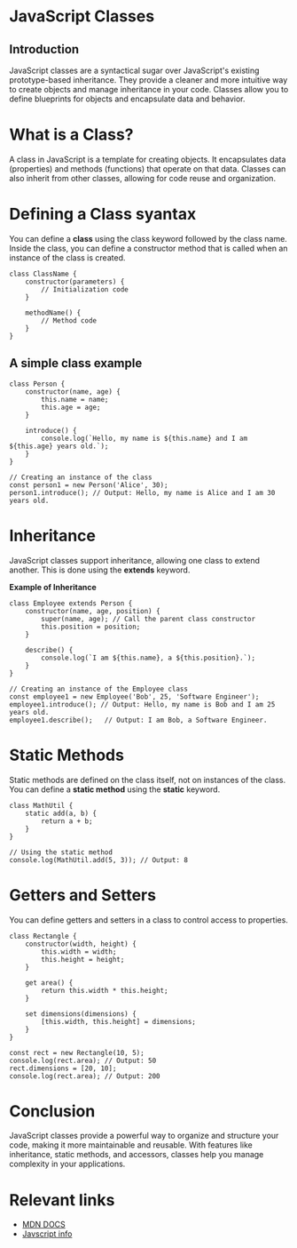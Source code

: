 # JavaScript Classes
## Introduction
JavaScript classes are a syntactical sugar over JavaScript's existing prototype-based inheritance. They provide a cleaner and more intuitive way to create objects and manage inheritance in your code. Classes allow you to define blueprints for objects and encapsulate data and behavior.

# What is a Class?
A class in JavaScript is a template for creating objects. It encapsulates data (properties) and methods (functions) that operate on that data. Classes can also inherit from other classes, allowing for code reuse and organization.

# Defining a Class syantax
You can define a **class** using the class keyword followed by the class name. Inside the class, you can define a constructor method that is called when an instance of the class is created.

```
class ClassName {
    constructor(parameters) {
        // Initialization code
    }

    methodName() {
        // Method code
    }
}

```

## A simple **class** example
```
class Person {
    constructor(name, age) {
        this.name = name;
        this.age = age;
    }

    introduce() {
        console.log(`Hello, my name is ${this.name} and I am ${this.age} years old.`);
    }
}

// Creating an instance of the class
const person1 = new Person('Alice', 30);
person1.introduce(); // Output: Hello, my name is Alice and I am 30 years old.

```

# Inheritance
JavaScript classes support inheritance, allowing one class to extend another. This is done using the **extends** keyword.

**Example of Inheritance**
```
class Employee extends Person {
    constructor(name, age, position) {
        super(name, age); // Call the parent class constructor
        this.position = position;
    }

    describe() {
        console.log(`I am ${this.name}, a ${this.position}.`);
    }
}

// Creating an instance of the Employee class
const employee1 = new Employee('Bob', 25, 'Software Engineer');
employee1.introduce(); // Output: Hello, my name is Bob and I am 25 years old.
employee1.describe();   // Output: I am Bob, a Software Engineer.

```

# Static Methods
Static methods are defined on the class itself, not on instances of the class. You can define a **static method** using the **static** keyword.

```
class MathUtil {
    static add(a, b) {
        return a + b;
    }
}

// Using the static method
console.log(MathUtil.add(5, 3)); // Output: 8

```

# Getters and Setters
You can define getters and setters in a class to control access to properties.

```
class Rectangle {
    constructor(width, height) {
        this.width = width;
        this.height = height;
    }

    get area() {
        return this.width * this.height;
    }

    set dimensions(dimensions) {
        [this.width, this.height] = dimensions;
    }
}

const rect = new Rectangle(10, 5);
console.log(rect.area); // Output: 50
rect.dimensions = [20, 10];
console.log(rect.area); // Output: 200

```

# Conclusion
JavaScript classes provide a powerful way to organize and structure your code, making it more maintainable and reusable. With features like inheritance, static methods, and accessors, classes help you manage complexity in your applications.

# Relevant links
- [MDN DOCS](https://developer.mozilla.org/en-US/docs/Web/JavaScript/Reference/Statements/class)
- [Javscript info](https://javascript.info/classes)